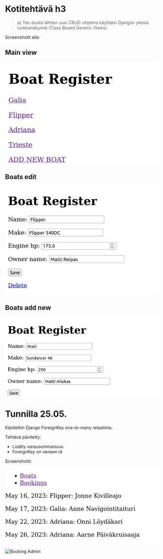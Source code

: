 # Kotitehtävä h3

> a) Tee alusta lähtien uusi CRUD-ohjelma käyttäen Djangon yleisiä luokkanäkymiä (Class Based Generic Views).

Screenshotit alla:

## Main view
![Main view](main.png "Main View")

## Boats edit
![Boats Edit](boats_edit.png "Boats Edit")

## Boats add new
![Add New](boats_new.png "Add new")

# Tunnilla 25.05.

Käsiteltiin Django ForeignKey one-to-many relaatiota.

Tehtävä pävitetty:
- Lisätty varausominaisuus
- ForeignKey on veneen id

Screenshotit:

![Bookings](bookings.png "Bookings")

![Booking Admin](booking_admin_.png "Booking Admin")

